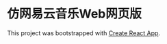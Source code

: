 # 仿网易云音乐Web网页版

This project was bootstrapped with [Create React App](https://github.com/facebook/create-react-app).

